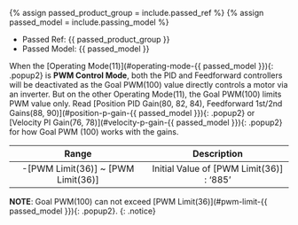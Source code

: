 {% assign passed_product_group = include.passed_ref %}
{% assign passed_model = include.passing_model %}

- Passed Ref: {{ passed_product_group }}
- Passed Model: {{ passed_model }}

When the [Operating Mode(11)](#operating-mode-{{ passed_model }}){: .popup2} is **PWM Control Mode**, both the PID and Feedforward controllers will be deactivated as the Goal PWM(100) value directly controls a motor via an inverter. But on the other Operating Mode(11), the Goal PWM(100) limits PWM value only. Read [Position PID Gain(80, 82, 84), Feedforward 1st/2nd Gains(88, 90)](#position-p-gain-{{ passed_model }}){: .popup2} or [Velocity PI Gain(76, 78)](#velocity-p-gain-{{ passed_model }}){: .popup2} for how Goal PWM (100) works with the gains.

|               Range                |               Description                |
|:----------------------------------:|:----------------------------------------:|
| -[PWM Limit(36)] ~ [PWM Limit(36)] | Initial Value of [PWM Limit(36)] : ‘885’ |

 **NOTE**: Goal PWM(100) can not exceed [PWM Limit(36)](#pwm-limit-{{ passed_model }}){: .popup2}.
 {: .notice}
